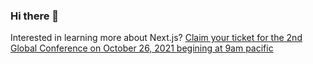 ### Hi there 👋

Interested in learning more about Next.js? [Claim your ticket for the 2nd Global Conference on October 26, 2021 begining at 9am pacific]( https://nextjs.org/conf/tickets/oct21/SwitchfootDev?s=1)

<!--
**SwitchfootDev/switchfootdev** is a ✨ _special_ ✨ repository because its `README.md` (this file) appears on your GitHub profile.

Here are some ideas to get you started:

- 🔭 I’m currently working on ...
- 🌱 I’m currently learning ...
- 👯 I’m looking to collaborate on ...
- 🤔 I’m looking for help with ...
- 💬 Ask me about ...
- 📫 How to reach me: ...
- 😄 Pronouns: ...
- ⚡ Fun fact: ...
-->
